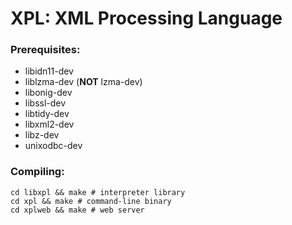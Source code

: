 # XPL: XML Processing Language

### Prerequisites:
* libidn11-dev
* liblzma-dev (**NOT** lzma-dev)
* libonig-dev 
* libssl-dev
* libtidy-dev
* libxml2-dev
* libz-dev
* unixodbc-dev

### Compiling:
```shell
cd libxpl && make # interpreter library
cd xpl && make # command-line binary
cd xplweb && make # web server
```
